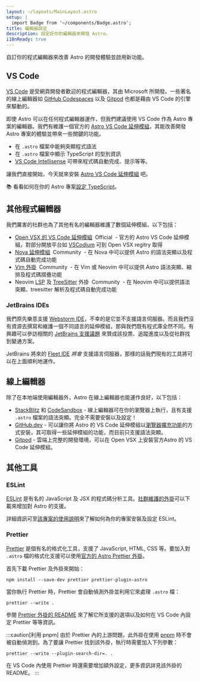 ```yaml
---
layout: ~/layouts/MainLayout.astro
setup: |
  import Badge from '~/components/Badge.astro';
title: 編輯器設定
description: 設定好你的編輯器來開發 Astro。
i18nReady: true
---
```


自訂你的程式編輯器來改善 Astro 的開發體驗並啟用新功能。

## VS Code

[VS Code](https://code.visualstudio.com/) 是受網頁開發者歡迎的程式編輯器，其由 Microsoft 所開發。一些著名的線上編輯器如 [GitHub Codespaces](https://github.com/features/codespaces) 以及 [Gitpod](https://gitpod.io/) 也都是藉由 VS Code 的引擎來驅動的。

即使 Astro 可以在任何程式編輯器運作，但我們建議使用 VS Code 作為 Astro 專案的編輯器。我們有維護一個官方的 [Astro VS Code 延伸模組](https://marketplace.visualstudio.com/items?itemName=astro-build.astro-vscode)，其能改善開發 Astro 專案的體驗並帶來一些關鍵的功能。

- 在 `.astro` 檔案中能夠突顯程式語法
- 在 `.astro` 檔案中顯示 TypeScript 的型別資訊
- [VS Code Intellisense](https://code.visualstudio.com/docs/editor/intellisense) 可帶來程式碼自動完成、提示等等。

讓我們直接開始，今天就來安裝 [Astro VS Code 延伸模組](https://marketplace.visualstudio.com/items?itemName=astro-build.astro-vscode) 吧。

📚 看看如何在你的 Astro 專案[設定 TypeScript](/zh-tw/guides/typescript/)。

## 其他程式編輯器

我們厲害的社群也為了其他有名的編輯器維護了數個延伸模組，以下包括：

- [Open VSX 的 VS Code 延伸模組](https://open-vsx.org/extension/astro-build/astro-vscode) <span style="margin: 0.25em;"><Badge variant="accent">Official</Badge></span> - 官方的 Astro VS Code 延伸模組，對部分開放平台如 [VSCodium](https://vscodium.com/) 可到 Open VSX regitry 取得
- [Nova 延伸模組](https://extensions.panic.com/extensions/sciencefidelity/sciencefidelity.astro/) <span style="margin: 0.25em;"><Badge variant="neutral">Community</Badge></span> - 在 Nova 中可以提供 Astro 的語法突顯以及程式碼自動完成功能
- [Vim 外掛](https://github.com/wuelnerdotexe/vim-astro) <span style="margin: 0.25em;"><Badge variant="neutral">Community</Badge></span> - 在 Vim 或 Neovim 中可以提供 Astro 語法突顯、縮排及程式碼摺疊功能
- Neovim [LSP](https://github.com/neovim/nvim-lspconfig/blob/master/doc/server_configurations.md#astro) 及 [TreeSitter](https://github.com/virchau13/tree-sitter-astro) 外掛 <span style="margin: 0.25em;"><Badge variant="neutral">Community</Badge></span> - 在 Neovim 中可以提供語法突顯、treesitter 解析及程式碼自動完成功能

### JetBrains IDEs

我們原先樂意支援 [Webstorm IDE](https://www.jetbrains.com/webstorm/)，不幸的是它並不支援語言伺服器。而且我們沒有資源去撰寫和維護一個不同語言的延伸模組，那與我們既有程式庫全然不同。有興趣可以參訪相關的 [JetBrains 支援議題](https://youtrack.jetbrains.com/issue/WEB-52015/Astro-Language-Support) 來贊成該投票、追蹤進度以及從社群找到變通方案。

JetBrains 將來的 [Fleet IDE](https://www.jetbrains.com/fleet/) _將會_ 支援語言伺服器，那樣的話我們現有的工具將可以在上面順利地運作。

## 線上編輯器

除了在本地端使用編輯器外，Astro 在線上編輯器也能運作良好，以下包括：

- [StackBlitz](https://stackblitz.com/) 和 [CodeSandbox](https://codesandbox.io/) - 線上編輯器可在你的瀏覽器上執行，且有支援 `.astro` 檔案的語法突顯。完全不需要安裝以及設定！
- [GitHub.dev](https://github.dev/) - 可以讓你將 Astro 的 VS Code 延伸模組以[瀏覽器擴充功能](https://code.visualstudio.com/api/extension-guides/web-extensions)的方式安裝，其可取得一些延伸模組的功能，而目前只支援語法突顯。
- [Gitpod](https://gitpod.io/) - 雲端上完整的開發環境，可以在 Open VSX 上安裝官方Astro 的 VS Code 延伸模組。

## 其他工具

### ESLint

[ESLint](https://eslint.org/) 是有名的 JavaScript 及 JSX 的程式碼分析工具。[社群維護的外掛](https://github.com/ota-meshi/eslint-plugin-astro)可以下載來增加對 Astro 的支援。

詳細資訊可至[該專案的使用說明](https://ota-meshi.github.io/eslint-plugin-astro/user-guide/)來了解如何為你的專案安裝及設定 ESLint。

### Prettier

[Prettier](https://prettier.io/) 是個有名的格式化工具，支援了 JavaScript, HTML, CSS 等。要加入對 `.astro` 檔的格式化支援可以使用[官方的 Astro Prettier 外掛](https://github.com/withastro/prettier-plugin-astro)。

首先下載 Prettier 及外掛來開始：

```shell
npm install --save-dev prettier prettier-plugin-astro
```

當你執行 Prettier 時，Prettier 會自動偵測外掛並利用它來處理 `.astro` 檔：

```shell
prettier --write .
```

參閱 [Prettier 外掛的 README](https://github.com/withastro/prettier-plugin-astro/blob/main/README.md) 來了解它所支援的選項以及如何在 VS Code 內設定 Prettier 等等資訊。

:::caution[利用 pnpm]
由於 Prettier 內的上游問題，此外掛在使用 [pnpm](https://pnpm.io/) 時不會被自動偵測到。為了要讓 Prettier 找到該外掛，執行時需要加入下列參數：

```shell
prettier --write --plugin-search-dir=. .
```
在 VS Code 內使用 Prettier 時還需要增加額外設定，更多資訊詳見該外掛的 README。
:::
